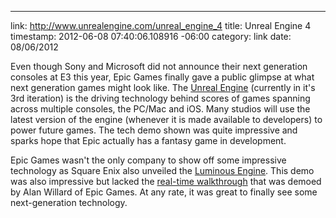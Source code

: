 --- 
link: http://www.unrealengine.com/unreal_engine_4
title: Unreal Engine 4
timestamp: 2012-06-08 07:40:06.108916 -06:00
category: link
date: 08/06/2012

Even though Sony and Microsoft did not announce their next generation consoles at E3 this year, Epic Games finally gave a public glimpse at what next generation games might look like. The [Unreal Engine](http://www.unrealengine.com/features "Unreal Engine Features") (currently in it's 3rd iteration) is the driving technology behind scores of games spanning across multiple consoles, the PC/Mac and iOS. Many studios will use the latest version of the engine (whenever it is made available to developers) to power future games. The tech demo shown was quite impressive and sparks hope that Epic actually has a fantasy game in development.

Epic Games wasn't the only company to show off some impressive technology as Square Enix also unveiled the [Luminous Engine](http://kotaku.com/5916115/square-enixs-next+gen-engine-shows-what-future-final-fantasy-games-could-look-like "Luminous Engine"). This demo was also impressive but lacked the [real-time walkthrough](http://quietube2.com/v.php/http://www.youtube.com/watch?feature=player_embedded&v=MOvfn1p92_8) that was demoed by Alan Willard of Epic Games. At any rate, it was great to finally see some next-generation technology.

